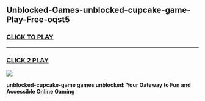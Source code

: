 
## Unblocked-Games-unblocked-cupcake-game-Play-Free-oqst5
<h3>
<a href="https://premium76.site?title=unblocked-cupcake-game&ref=09A">CLICK TO PLAY</a></h3>
<hr>

<h3>
<a href="https://premium76.site?title=unblocked-cupcake-game&ref=09A">CLICK 2 PLAY</a>
  
</h3>

<a href="https://premium76.site?title=unblocked-cupcake-game&ref=09A"><img src="https://clearcache.store/games.png"></a>


**unblocked-cupcake-game games unblocked: Your Gateway to Fun and Accessible Online Gaming**
